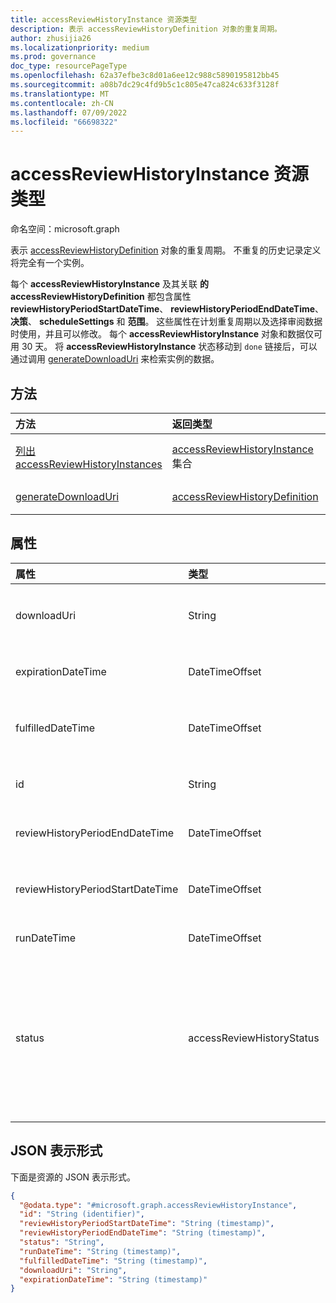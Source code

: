 ```yaml
---
title: accessReviewHistoryInstance 资源类型
description: 表示 accessReviewHistoryDefinition 对象的重复周期。
author: zhusijia26
ms.localizationpriority: medium
ms.prod: governance
doc_type: resourcePageType
ms.openlocfilehash: 62a37efbe3c8d01a6ee12c988c5890195812bb45
ms.sourcegitcommit: a08b7dc29c4fd9b5c1c805e47ca824c633f3128f
ms.translationtype: MT
ms.contentlocale: zh-CN
ms.lasthandoff: 07/09/2022
ms.locfileid: "66698322"
---
```

# <a name="accessreviewhistoryinstance-resource-type"></a>accessReviewHistoryInstance 资源类型

命名空间：microsoft.graph

 表示 [accessReviewHistoryDefinition](accessreviewhistorydefinition.md) 对象的重复周期。 不重复的历史记录定义将完全有一个实例。

 每个 **accessReviewHistoryInstance** 及其关联 **的 accessReviewHistoryDefinition** 都包含属性 **reviewHistoryPeriodStartDateTime**、 **reviewHistoryPeriodEndDateTime**、 **决策**、 **scheduleSettings** 和 **范围**。 这些属性在计划重复周期以及选择审阅数据时使用，并且可以修改。 每个 **accessReviewHistoryInstance** 对象和数据仅可用 30 天。 将 **accessReviewHistoryInstance** 状态移动到 `done` 链接后，可以通过调用 [generateDownloadUri](../api/accessreviewhistoryinstance-generatedownloaduri.md) 来检索实例的数据。

## <a name="methods"></a>方法

| 方法  | 返回类型 | 说明 |
|:---|:---|:---|
|[列出 accessReviewHistoryInstances](../api/accessreviewhistorydefinition-list-instances.md)|[accessReviewHistoryInstance](accessreviewhistoryinstance.md) 集合| 检索 [accessReviewHistoryInstance](accessreviewhistoryinstance.md) 对象及其属性的列表。|
|[generateDownloadUri](../api/accessreviewhistoryinstance-generatedownloaduri.md)|[accessReviewHistoryDefinition](accessreviewhistorydefinition.md)|生成可用于检索实例的审阅历史记录数据的 URI。|

## <a name="properties"></a>属性

|属性|类型|说明|
|:---|:---|:---|
|downloadUri|String|可用于检索审阅历史记录数据的 Uri。 生成后，此 URI 将处于活动状态 24 小时。 必填。|
|expirationDateTime|DateTimeOffset|此实例和关联的数据过期并删除历史记录的时间戳。 必填。|
|fulfilledDateTime|DateTimeOffset|收集此实例的所有可用数据的时间戳。 此实例的状态设置为 `done`后，将设置此值。 必需。|
|id|String|访问评审历史记录实例的分配的唯一标识符。 只读。 必填。|
|reviewHistoryPeriodEndDateTime|DateTimeOffset|此日期或之前结束的时间戳、审阅将包含在提取的历史记录数据中。|
|reviewHistoryPeriodStartDateTime|DateTimeOffset|从此日期开始或之后的时间戳、审阅将包含在提取的历史记录数据中。|
|runDateTime|DateTimeOffset|计划生成实例的历史记录数据的时间戳。|
|status|accessReviewHistoryStatus|表示审阅历史记录数据收集的状态。 可能的值包括 `done`、`inProgress`、`error`、`requested`、`unknownFutureValue`。 将 **状态** 标记为 `done`后，可以通过调用 [generateDownloadUri](../api/accessreviewhistoryinstance-generatedownloaduri.md) 方法生成一个链接来检索实例的数据。|

## <a name="json-representation"></a>JSON 表示形式

下面是资源的 JSON 表示形式。
<!-- {
  "blockType": "resource",
  "keyProperty": "id",
  "@odata.type": "microsoft.graph.accessReviewHistoryInstance",
  "baseType": "microsoft.graph.entity",
  "openType": false
}
-->

``` json
{
  "@odata.type": "#microsoft.graph.accessReviewHistoryInstance",
  "id": "String (identifier)",
  "reviewHistoryPeriodStartDateTime": "String (timestamp)",
  "reviewHistoryPeriodEndDateTime": "String (timestamp)",
  "status": "String",
  "runDateTime": "String (timestamp)",
  "fulfilledDateTime": "String (timestamp)",
  "downloadUri": "String",
  "expirationDateTime": "String (timestamp)"
}
```
